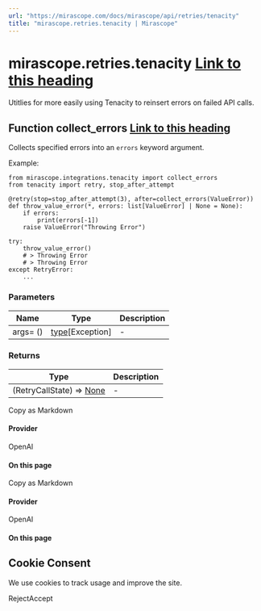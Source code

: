 ```yaml
---
url: "https://mirascope.com/docs/mirascope/api/retries/tenacity"
title: "mirascope.retries.tenacity | Mirascope"
---
```


# mirascope.retries.tenacity [Link to this heading](https://mirascope.com/docs/mirascope/api/retries/tenacity\#mirascope-retries-tenacity)

Utitlies for more easily using Tenacity to reinsert errors on failed API calls.

## Function collect\_errors [Link to this heading](https://mirascope.com/docs/mirascope/api/retries/tenacity\#collect-errors)

Collects specified errors into an `errors` keyword argument.

Example:

```
from mirascope.integrations.tenacity import collect_errors
from tenacity import retry, stop_after_attempt

@retry(stop=stop_after_attempt(3), after=collect_errors(ValueError))
def throw_value_error(*, errors: list[ValueError] | None = None):
    if errors:
        print(errors[-1])
    raise ValueError("Throwing Error")

try:
    throw_value_error()
    # > Throwing Error
    # > Throwing Error
except RetryError:
    ...
```

### Parameters

| Name | Type | Description |
| --- | --- | --- |
| args= () | [type](https://docs.python.org/3/library/functions.html#type)\[Exception\] | - |

### Returns

| Type | Description |
| --- | --- |
| (RetryCallState) =\> [None](https://docs.python.org/3/library/constants.html#None) | - |

Copy as Markdown

#### Provider

OpenAI

#### On this page

Copy as Markdown

#### Provider

OpenAI

#### On this page

## Cookie Consent

We use cookies to track usage and improve the site.

RejectAccept